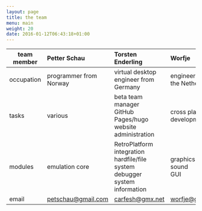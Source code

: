 ```yaml
---
layout: page
title: the team
menu: main
weight: 20
date: 2016-01-12T06:43:18+01:00
---
```


| team member | Petter Schau                                    | Torsten Enderling                                                                   | Worfje                                               |
|-------------|:------------------------------------------------|:------------------------------------------------------------------------------------|:-----------------------------------------------------|
| occupation  | programmer from Norway                          | virtual desktop engineer from Germany                                               | engineer from the Netherlands                        |
| tasks       | various                                         | beta team manager<br>GitHub Pages/hugo website administration                       | cross platform development                           |
| modules     | emulation core                                  | RetroPlatform integration<br>hardfile/file system<br>debugger<br>system information | graphics<br>sound<br>GUI                             |
| email       | [petschau@gmail.com](mailto:petschau@gmail.com) | [carfesh@gmx.net](mailto:carfesh@gmx.net)                                           | [worfje@gmx.net](mailto:worfje@gmx.net)              |
